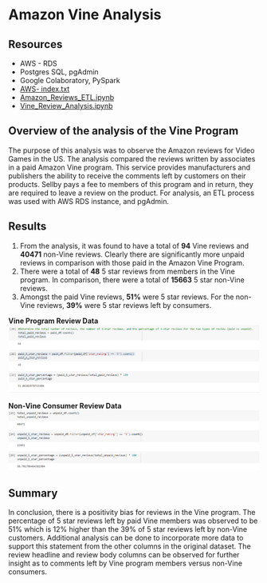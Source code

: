 # Amazon Vine Analysis

## Resources 
* AWS - RDS
* Postgres SQL, pgAdmin
* Google Colaboratory, PySpark
* [AWS- index.txt](https://s3.amazonaws.com/amazon-reviews-pds/tsv/index.txt)
* [Amazon_Reviews_ETL.ipynb](Amazon_Reviews_ETL.ipynb)
* [Vine_Review_Analysis.ipynb](Vine_Review_Analysis.ipynb)

## Overview of the analysis of the Vine Program 
The purpose of this analysis was to observe the Amazon reviews for Video Games in the US. The analysis compared the reviews written by associates in a paid Amazon Vine program. This service provides manufacturers and publishers the ability to receive the comments left by customers on their products. Sellby pays a fee to members of this program and in return, they are required to leave a review on the product. For analysis, an ETL process was used with AWS RDS instance, and pgAdmin. 

## Results 
1) From the analysis, it was found to have a total of **94** Vine reviews and **40471** non-Vine reviews. Clearly there are significantly more unpaid reviews in comparison with those paid in the Amazon Vine Program. 
2) There were a total of **48** 5 star reviews from members in the Vine program. In comparison, there were a total of **15663** 5 star non-Vine reviews. 
3) Amongst the paid Vine reviews, **51%** were 5 star reviews. For the non-Vine reviews, **39%** were 5 star reviews left by consumers. 

**Vine Program Review Data**
![paid_reviews.png](Resources/paid_reviews.png)

**Non-Vine Consumer Review Data**
![unpaid_reviews.png](Resources/unpaid_reviews.png)

## Summary 
In conclusion, there is a positivity bias for reviews in the Vine program. The percentage of 5 star reviews left by paid Vine members was observed to be 51% which is 12% higher than the 39% of 5 star reviews left by non-Vine customers. Additional analysis can be done to incorporate more data to support this statement from the other columns in the original dataset. The review headline and review body columns can be observed for further insight as to comments left by Vine program members versus non-Vine consumers. 

